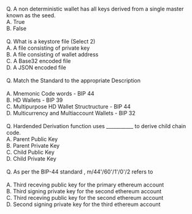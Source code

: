 Q. A non deterministic wallet has all keys derived from a single master known as the seed.<br/>
A. True<br/>
B. False<br/>
<br/>
Q. What is a keystore file (Select 2)<br/>
A. A file consisting of private key<br/>
B. A file consisting of wallet address<br/>
C. A Base32 encoded file<br/>
D. A JSON encoded file<br/>
<br/>
Q. Match the Standard to the appropriate Description<br/>
<br/>
A. Mnemonic Code words - BIP 44<br/>
B. HD Wallets - BIP 39<br/>
C. Multipurpose HD Wallet Structructure - BIP 44<br/>
D. Multicurrency and Multiaccount Wallets - BIP 32<br/>
<br/>
Q. Hardended Derivation function uses ___________ to derive child chain code.<br/>
A. Parent Public Key<br/>
B. Parent Private Key<br/>
C. Child Public Key<br/>
D. Child Private Key<br/>
<br/>
Q. As per the BIP-44 standard , m/44'/60'/1'/0'/2 refers to<br/>
<br/>
A. Third receving public key for the primary ethereum account<br/>
B. Third signing private key for the second ethereum account<br/>
C. Third receving public key for the second ethereum account<br/>
D. Second signing private key for the third ethereum account<br/>